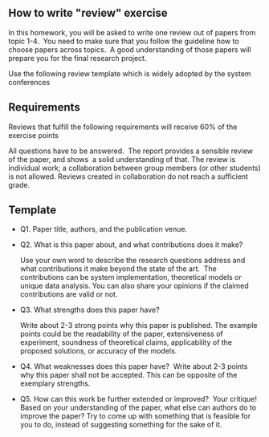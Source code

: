  
## How to write "review" exercise

In this homework, you will be asked to write one review out of papers from topic 1-4.&nbsp; You need to make sure that you follow the guideline how to choose papers across topics.&nbsp; A good understanding of those papers will prepare you for the final research project.

Use the following review template which is widely adopted by the system conferences

## Requirements

Reviews that fulfill the following requirements will receive 60% of the exercise points

All questions have to be answered.&nbsp;
The report provides a sensible review of the paper, and shows&nbsp; a solid understanding of that.
The review is individual work; a collaboration between group members (or other students) is not allowed. Reviews created in collaboration do not reach a sufficient grade.


## Template

- Q1.&nbsp;Paper title, authors, and the publication venue.

- Q2.&nbsp;What is this paper about, and what contributions does it make?&nbsp;

  Use your own word to describe the research questions address and what contributions it make beyond the state of the art.&nbsp; The contributions can be system implementation, theoretical models or unique data analysis. You can also share your opinions if the claimed contributions are valid or not.

- Q3.&nbsp;What strengths does this paper have?

  Write about 2-3 strong points why this paper is published. The example points could be the readability of the paper, extensiveness of experiment, soundness of theoretical claims, applicability of the proposed solutions, or accuracy of the models.&nbsp;

- Q4.&nbsp;What weaknesses does this paper have?&nbsp;
  Write about 2-3 points why this paper shall not be accepted. This can be opposite of the exemplary strengths.&nbsp;

- Q5.&nbsp;How can this work be further extended or improved?&nbsp; Your critique!
  Based on your understanding of the paper, what else can authors do to improve the paper? Try to come up with something that is feasible for you to do, instead of suggesting something for the sake of it.</you></the>
